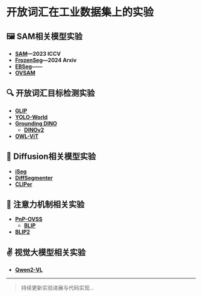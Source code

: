 # 开放词汇在工业数据集上的实验

## 🖼️ SAM相关模型实验
- **[SAM](https://arxiv.org/pdf/2304.02643)—2023 ICCV**
- **[FrozenSeg](https://arxiv.org/pdf/2409.03525)—2024 Arxiv**
- **[EBSeg](https://arxiv.org/pdf/2406.09829)——**  
- **[OVSAM](https://arxiv.org/pdf/2401.02955)**

## 🔍 开放词汇目标检测实验
- **[GLIP](https://arxiv.org/pdf/2112.03857)**  
- **[YOLO-World](https://arxiv.org/pdf/2401.17270)**
- **[Grounding DINO](https://arxiv.org/pdf/2303.05499)**
  - **[DINOv2](https://arxiv.org/pdf/2304.07193)**
- **[OWL-ViT](https://arxiv.org/pdf/2306.09683)**

## 🎨 Diffusion相关模型实验
- **[iSeg](https://arxiv.org/pdf/2409.03209)**  
- **[DiffSegmenter](https://arxiv.org/pdf/2309.02773)**
- **[CLIPer](https://arxiv.org/pdf/2411.13836)**

## 🔎 注意力机制相关实验
- **[PnP-OVSS](https://arxiv.org/pdf/2311.17095)**
  - **[BLIP](https://arxiv.org/pdf/2201.12086)**
- **[BLIP2](https://arxiv.org/pdf/2301.12597)**

## ✌ 视觉大模型相关实验
- **[Qwen2-VL](https://arxiv.org/pdf/2409.12191)**

---

> 持续更新实验进展与代码实现...
